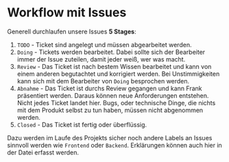 # Workflow mit Issues

Generell durchlaufen unsere Issues **5 Stages**:
1. ``TODO`` - Ticket sind angelegt und müssen abgearbeitet werden. 
2. ``Doing`` - Tickets werden bearbeitet. Dabei sollte sich der Bearbeiter immer der Issue zuteilen, damit jeder weiß, wer was macht.
3. ``Review`` - Das Ticket ist nach bestem Wissen bearbeitet und kann von einem anderen begutachtet und korrigiert werden. Bei Unstimmigkeiten kann sich mit dem Bearbeiter von `Doing` besprochen werden.
4. ``Abnahme`` - Das Ticket ist durchs Review gegangen und kann Frank präsentiert werden. Daraus können neue Anforderungen entstehen. Nicht jedes Ticket landet hier. Bugs, oder technische Dinge, die nichts mit dem Produkt selbst zu tun haben, müssen nicht abgenommen werden.
5. ``Closed`` - Das Ticket ist fertig oder überflüssig. 

Dazu werden im Laufe des Projekts sicher noch andere Labels an Issues sinnvoll werden wie `Frontend` oder `Backend`. Erklärungen können auch hier in der Datei erfasst werden.
